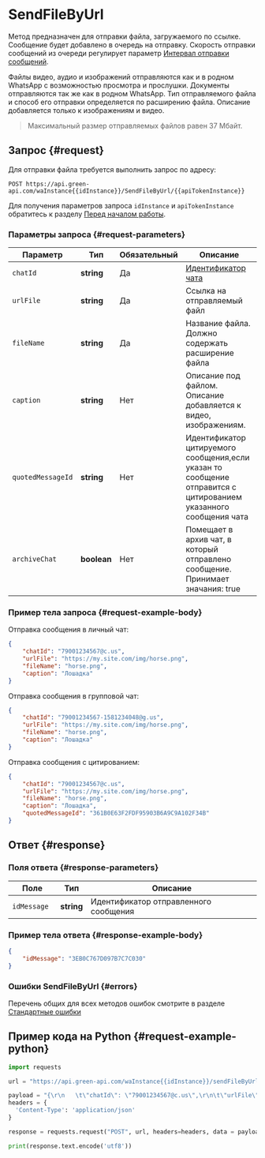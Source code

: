 # SendFileByUrl

Метод предназначен для отправки файла, загружаемого по ссылке.
Сообщение будет добавлено в очередь на отправку.
Скорость отправки сообщений из очереди регулирует параметр [Интервал отправки сообщений](../send-messages-delay.md).

Файлы видео, аудио и изображений отправляются как и в родном WhatsApp с возможностью просмотра и прослушки.
Документы отправляются так же как в родном WhatsApp.
Тип отправляемого файла и способ его отправки определяется по расширению файла.
Описание добавляется только к изображениям и видео.

> Максимальный размер отправляемых файлов равен 37 Мбайт.

## Запрос {#request}

Для отправки файла требуется выполнить запрос по адресу:
```
POST https://api.green-api.com/waInstance{{idInstance}}/SendFileByUrl/{{apiTokenInstance}}
```

Для получения параметров запроса `idInstance` и `apiTokenInstance` обратитесь к разделу [Перед началом работы](../../before-start.md#parameters).

### Параметры запроса {#request-parameters}

Параметр | Тип | Обязательный | Описание
----- | ----- | ----- | -----
`chatId` | **string** | Да | [Идентификатор чата](../chat-id.md)
`urlFile` | **string** | Да | Ссылка на отправляемый файл
`fileName` | **string** | Да | Название файла. Должно содержать расширение файла
`caption` | **string** | Нет | Описание под файлом. Описание добавляется к видео, изображениям.
`quotedMessageId` | **string** | Нет | Идентификатор цитируемого сообщения,если указан то сообщение отправится с цитированием указанного сообщения чата
`archiveChat` | **boolean** | Нет | Помещает в архив чат, в который отправлено сообщение. Принимает значания: true|false

### Пример тела запроса {#request-example-body}

Отправка сообщения в личный чат:
```json
{
    "chatId": "79001234567@c.us",
    "urlFile": "https://my.site.com/img/horse.png",
    "fileName": "horse.png",
    "caption": "Лошадка"
}
```

Отправка сообщения в групповой чат:
```json
{
    "chatId": "79001234567-1581234048@g.us",
    "urlFile": "https://my.site.com/img/horse.png",
    "fileName": "horse.png",
    "caption": "Лошадка"
}
```

Отправка сообщения с цитированием:
```json
{
    "chatId": "79001234567@с.us",
    "urlFile": "https://my.site.com/img/horse.png",
    "fileName": "horse.png",
    "caption": "Лошадка",
    "quotedMessageId": "361B0E63F2FDF95903B6A9C9A102F34B"
}
```

## Ответ {#response}

### Поля ответа {#response-parameters}

Поле | Тип |  Описание
----- | ----- | ----- 
`idMessage ` | **string** | Идентификатор отправленного сообщения 

### Пример тела ответа {#response-example-body}

```json
{
    "idMessage": "3EB0C767D097B7C7C030"
}
```

### Ошибки SendFileByUrl {#errors}

Перечень общих для всех методов ошибок смотрите в разделе [Стандартные ошибки](../common-errors.md)

## Пример кода на Python  {#request-example-python}

```python
import requests

url = "https://api.green-api.com/waInstance{{idInstance}}/sendFileByUrl/{{apiTokenInstance}}"

payload = "{\r\n   \t\"chatId\": \"79001234567@c.us\",\r\n\t\"urlFile\": \"https://avatars.mds.yandex.net/get-pdb/477388/77f64197-87d2-42cf-9305-14f49c65f1da/s375\",\r\n\t\"fileName\": \"horse.png\",\r\n\t\"caption\": \"лошадка\"\r\n}"
headers = {
  'Content-Type': 'application/json'
}

response = requests.request("POST", url, headers=headers, data = payload)

print(response.text.encode('utf8'))
```
